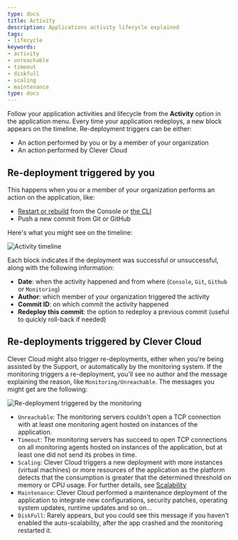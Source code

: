```yaml
---
type: docs
title: Activity
description: Applications activity lifecycle explained
tags:
- lifecycle
keywords:
- activity
- unreachable
- timeout
- diskfull
- scaling
- maintenance
type: docs
---
```


Follow your application activities and lifecycle from the **Activity** option in the application menu. Every time your application redeploys, a new block appears on the timeline. Re-deployment triggers can be either:

 - An action performed by you or by a member of your organization
 - An action performed by Clever Cloud
 
 ## Re-deployment triggered by you
 
This happens when you or a member of your organization performs an action on the application, like:

- [Restart or rebuild](../apps-management/#start-restart-and-stop) from the Console or [the CLI](../../cli/)
- Push a new commit from Git or GitHub
 
 Here's what you might see on the timeline:

![Activity timeline](/images/doc/activity.png)

Each block indicates if the deployment was successful or unsuccessful, along with the following information:

- **Date**: when the activity happened and from where (`Console`, `Git`, `Github` or `Monitoring`)
- **Author**: which member of your organization triggered the activity
- **Commit ID**: on which commit the activity happened
- **Redeploy this commit**: the option to redeploy a previous commit (useful to quickly roll-back if needed)

## Re-deployments triggered by Clever Cloud

Clever Cloud might also trigger re-deployments, either when you're being assisted by the Support, or automatically by the monitoring system. If the monitoring triggers a re-deployment, you'll see no author and the message explaining the reason, like `Monitoring/Unreachable`. The messages you might get are the following:

![Re-deployment triggered by the monitoring](/images/doc/monitoring.png)

- `Unreachable`: The monitoring servers couldn't open a TCP connection with at least one monitoring agent hosted on instances of the application.
- `Timeout`: The monitoring servers has succeed to open TCP connections on all monitoring agents hosted on instances of the application, but at least one did not send its probes in time.
- `Scaling`: Clever Cloud triggers a new deployment with more instances (virtual machines) or more resources of the application as the platform detects that the consumption is greater that the determined threshold on memory or CPU usage. For further details, see [Scalability](../scalability)
- `Maintenance`: Clever Cloud performed a maintenance deployment of the application to integrate new configurations, security patches, operating system updates, runtime updates and so on...
- `DiskFull`: Rarely appears, but you could see this message if you haven't enabled the auto-scalability, after the app crashed and the monitoring restarted it.
